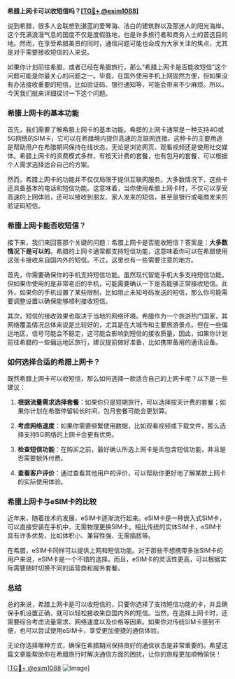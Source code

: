 **希腊上网卡可以收短信吗？[[TG💪+ @esim1088](https://t.me/s/esim1088)]**

说到希腊，很多人会联想到湛蓝的爱琴海、洁白的建筑群以及那迷人的阳光海岸。这个充满浪漫气息的国度不仅是度假胜地，也是许多旅行者和商务人士的首选目的地。然而，在享受希腊美景的同时，通信问题可能也会成为大家关注的焦点，尤其是对于需要接收短信的人来说。

如果你计划前往希腊，或者已经在希腊旅行，那么“希腊上网卡是否能收短信”这个问题可能是你最关心的问题之一。毕竟，在国外使用手机上网固然方便，但如果没有办法接收重要的短信，比如验证码、银行通知等，可能会带来不少麻烦。所以，今天我们就来详细探讨一下这个问题。

### 希腊上网卡的基本功能

首先，我们需要了解希腊上网卡的基本功能。希腊的上网卡通常是一种支持4G或5G网络的SIM卡，它可以在希腊境内提供高速的互联网连接。这种卡的主要用途是帮助用户在希腊期间保持在线状态，无论是浏览网页、观看视频还是使用社交媒体。希腊上网卡的资费模式多样，有按天计费的套餐，也有包月的套餐，可以根据个人需求选择适合自己的方案。

然而，希腊上网卡的功能并不仅仅局限于提供互联网服务。大多数情况下，这些卡还具备基本的电话和短信功能。这意味着，当你使用希腊上网卡时，不仅可以享受高速的上网体验，还可以接收到朋友、家人发来的短信，甚至是银行或电商发来的验证码短信。

### 希腊上网卡能否收短信？

接下来，我们来回答那个关键的问题：希腊上网卡是否能收短信？答案是：**大多数情况下是可以的**。希腊的上网卡通常都支持短信功能，这意味着你可以在希腊使用这张卡接收来自国内外的短信。不过，这里也有一些需要注意的地方。

首先，你需要确保你的手机支持短信功能。虽然现代智能手机大多支持短信功能，但如果你使用的是非常老旧的手机，可能需要确认一下是否能够正常接收短信。此外，如果你的手机设置了某些限制，比如阻止未知号码发送的短信，那么你可能需要调整设置以确保能够顺利接收短信。

其次，短信的接收效果也取决于当地的网络环境。希腊作为一个旅游热门国家，其网络覆盖情况总体来说是比较好的，尤其是在大城市和主要旅游景点。但在一些偏远地区，信号可能会不稳定，这可能会影响到短信的接收质量。因此，如果你计划前往希腊的一些偏远地区旅行，建议提前做好准备，比如携带备用的通讯设备。

### 如何选择合适的希腊上网卡？

既然希腊上网卡可以收短信，那么如何选择一款适合自己的上网卡呢？以下是一些建议：

1. **根据流量需求选择套餐**：如果你只是短期旅行，可以选择按天计费的套餐；如果你计划在希腊停留较长时间，包月套餐可能会更划算。
   
2. **考虑网络速度**：如果你需要频繁使用数据，比如观看视频或下载文件，那么选择支持5G网络的上网卡会更有优势。

3. **检查短信功能**：在购买之前，最好确认所选上网卡是否包含短信功能，并且是否需要额外付费。

4. **查看客户评价**：通过查看其他用户的评价，可以帮助你更好地了解某款上网卡的实际使用体验。

### 希腊上网卡与eSIM卡的比较

近年来，随着技术的发展，eSIM卡逐渐流行起来。eSIM卡是一种嵌入式SIM卡，可以直接安装在手机中，无需物理更换SIM卡。相比传统的实体SIM卡，eSIM卡具有许多优势，比如体积小、兼容性强、无需插拔等。

在希腊，eSIM卡同样可以提供上网和短信功能。对于那些不想携带多张SIM卡的用户来说，eSIM卡是一个不错的选择。而且，eSIM卡的灵活性更高，可以根据实际需要随时切换不同的运营商和服务套餐。

### 总结

总的来说，希腊上网卡是可以收短信的，只要你选择了支持短信功能的卡，并且确保手机设置正确，就可以轻松接收来自国内外的短信。当然，在选择上网卡时，还需要综合考虑流量需求、网络速度以及价格等因素。如果你对传统SIM卡感到不便，也可以尝试使用eSIM卡，享受更加便捷的通信体验。

无论你选择哪种方式，确保在希腊期间保持良好的通信状态是非常重要的。希望这篇文章能帮助你在希腊旅行时解决通信方面的困扰，让你的旅程更加顺畅愉快！

[[TG💪+ @esim1088](https://t.me/s/esim1088) ![Image](https://i.postimg.cc/4NQfJmqS/Snipaste-2025-05-13-00-14-12.png)]